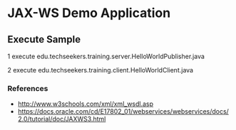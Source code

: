 # JAX-WS Demo Application

## Execute Sample

1 execute edu.techseekers.training.server.HelloWorldPublisher.java

2 execute edu.techseekers.training.client.HelloWorldClient.java

### References

* http://www.w3schools.com/xml/xml_wsdl.asp
* https://docs.oracle.com/cd/E17802_01/webservices/webservices/docs/2.0/tutorial/doc/JAXWS3.html

